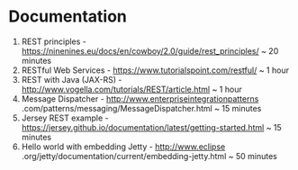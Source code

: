 # Documentation

1. REST principles - https://ninenines.eu/docs/en/cowboy/2.0/guide/rest_principles/
 ~ 20 minutes
2. RESTful Web Services - https://www.tutorialspoint.com/restful/ ~ 1 hour
3. REST with Java (JAX-RS) - http://www.vogella.com/tutorials/REST/article.html ~ 1 hour
4. Message Dispatcher - http://www.enterpriseintegrationpatterns
.com/patterns/messaging/MessageDispatcher.html ~ 15 minutes
5. Jersey REST example - https://jersey.github.io/documentation/latest/getting-started.html ~ 15 
minutes
6. Hello world with embedding Jetty - http://www.eclipse
.org/jetty/documentation/current/embedding-jetty.html ~ 50 minutes